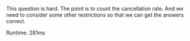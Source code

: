 This question is hard. The point is to count the cancellation rate. And we need to consider some other restrictions so that we can get the answers correct.

Runtime: 281ms
